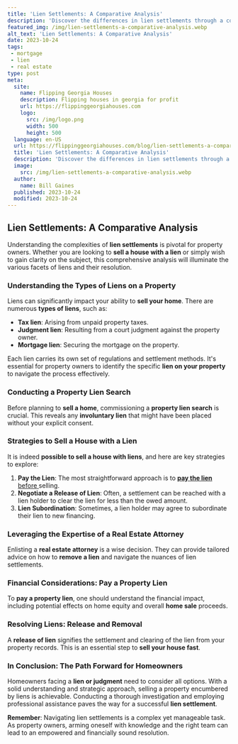 ```yaml
---
title: 'Lien Settlements: A Comparative Analysis'
description: 'Discover the differences in lien settlements through a comparative analysis. Satiate your curiosity about this intriguing topic with our comprehensive study.'
featured_img: /img/lien-settlements-a-comparative-analysis.webp
alt_text: 'Lien Settlements: A Comparative Analysis'
date: 2023-10-24
tags:
 - mortgage
 - lien
 - real estate
type: post
meta:
  site:
    name: Flipping Georgia Houses
    description: Flipping houses in georgia for profit
    url: https://flippinggeorgiahouses.com
    logo:
      src: /img/logo.png
      width: 500
      height: 500
  language: en-US
  url: https://flippinggeorgiahouses.com/blog/lien-settlements-a-comparative-analysis
  title: 'Lien Settlements: A Comparative Analysis'
  description: 'Discover the differences in lien settlements through a comparative analysis. Satiate your curiosity about this intriguing topic with our comprehensive study.'
  image:
    src: /img/lien-settlements-a-comparative-analysis.webp
  author:
    name: Bill Gaines
  published: 2023-10-24
  modified: 2023-10-24
---
```



## Lien Settlements: A Comparative Analysis

Understanding the complexities of **lien settlements** is pivotal for property owners. Whether you are looking to **sell a house with a lien** or simply wish to gain clarity on the subject, this comprehensive analysis will illuminate the various facets of liens and their resolution.

### Understanding the Types of Liens on a Property

Liens can significantly impact your ability to **sell your home**. There are numerous **types of liens**, such as:
  - **Tax lien**: Arising from unpaid property taxes.
  - **Judgment lien**: Resulting from a court judgment against the property owner.
  - **Mortgage lien**: Securing the mortgage on the property.

Each lien carries its own set of regulations and settlement methods. It's essential for property owners to identify the specific **lien on your property** to navigate the process effectively.

### Conducting a Property Lien Search

Before planning to **sell a home**, commissioning a **property lien search** is crucial. This reveals any **involuntary lien** that might have been placed without your explicit consent.

### Strategies to Sell a House with a Lien

It is indeed **possible to sell a house with liens**, and here are key strategies to explore:

1. **Pay the Lien**: The most straightforward approach is to [**pay the lien**   before  ](https://flippinggeorgiahouses.com/blog/digital-marketing-tips-for-liened-properties)selling.
2. **Negotiate a Release of Lien**: Often, a settlement can be reached with a lien holder to clear the lien for less than the owed amount.
3. **Lien Subordination**: Sometimes, a lien holder may agree to subordinate their lien to new financing.

### Leveraging the Expertise of a Real Estate Attorney

Enlisting a **real estate attorney** is a wise decision. They can provide tailored advice on how to **remove a lien** and navigate the nuances of lien settlements.

### Financial Considerations: Pay a Property Lien

To **pay a property lien**, one should understand the financial impact, including potential effects on home equity and overall **home sale** proceeds.

### Resolving Liens: Release and Removal

A **release of lien** signifies the settlement and clearing of the lien from your property records. This is an essential step to **sell your house fast**.

### In Conclusion: The Path Forward for Homeowners

Homeowners facing a **lien or judgment** need to consider all options. With a solid understanding and strategic approach, selling a property encumbered by liens is achievable. Conducting a thorough investigation and employing professional assistance paves the way for a successful **lien settlement**.

**Remember**: Navigating lien settlements is a complex yet manageable task. As property owners, arming oneself with knowledge and the right team can lead to an empowered and financially sound resolution.